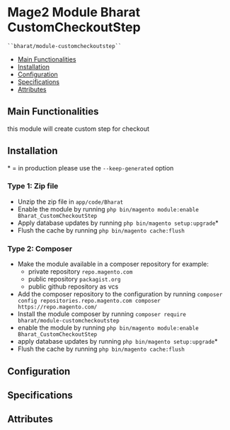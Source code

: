 # Mage2 Module Bharat CustomCheckoutStep

    ``bharat/module-customcheckoutstep``

 - [Main Functionalities](#markdown-header-main-functionalities)
 - [Installation](#markdown-header-installation)
 - [Configuration](#markdown-header-configuration)
 - [Specifications](#markdown-header-specifications)
 - [Attributes](#markdown-header-attributes)


## Main Functionalities
this module will create custom step for checkout

## Installation
\* = in production please use the `--keep-generated` option

### Type 1: Zip file

 - Unzip the zip file in `app/code/Bharat`
 - Enable the module by running `php bin/magento module:enable Bharat_CustomCheckoutStep`
 - Apply database updates by running `php bin/magento setup:upgrade`\*
 - Flush the cache by running `php bin/magento cache:flush`

### Type 2: Composer

 - Make the module available in a composer repository for example:
    - private repository `repo.magento.com`
    - public repository `packagist.org`
    - public github repository as vcs
 - Add the composer repository to the configuration by running `composer config repositories.repo.magento.com composer https://repo.magento.com/`
 - Install the module composer by running `composer require bharat/module-customcheckoutstep`
 - enable the module by running `php bin/magento module:enable Bharat_CustomCheckoutStep`
 - apply database updates by running `php bin/magento setup:upgrade`\*
 - Flush the cache by running `php bin/magento cache:flush`


## Configuration




## Specifications




## Attributes



